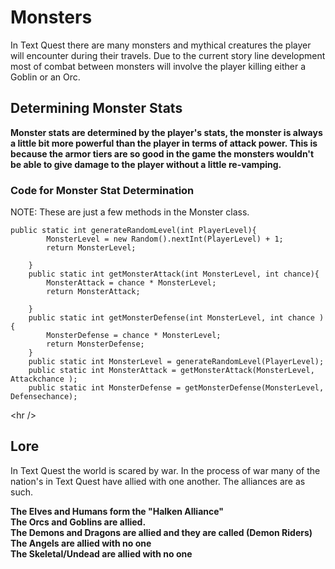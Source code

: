# Monsters #
In Text Quest there are many monsters and mythical creatures the player will encounter during their travels. Due to the current story line development most of combat between monsters will involve the player killing either a Goblin or an Orc.

## Determining Monster Stats ##
**Monster stats are determined by the player's stats, the monster is always a little bit more powerful than the player in terms of attack power. This is because the armor tiers are so good in the game the monsters wouldn't be able to give damage to the player without a little re-vamping.**

### Code for Monster Stat Determination ###
NOTE: These are just a few methods in the Monster class.

```
public static int generateRandomLevel(int PlayerLevel){
		MonsterLevel = new Random().nextInt(PlayerLevel) + 1;
		return MonsterLevel;
		
	}
	public static int getMonsterAttack(int MonsterLevel, int chance){
		MonsterAttack = chance * MonsterLevel;
		return MonsterAttack;
		
	}
	public static int getMonsterDefense(int MonsterLevel, int chance ){
		MonsterDefense = chance * MonsterLevel;
		return MonsterDefense;
	}
	public static int MonsterLevel = generateRandomLevel(PlayerLevel);
	public static int MonsterAttack = getMonsterAttack(MonsterLevel, Attackchance );
	public static int MonsterDefense = getMonsterDefense(MonsterLevel, Defensechance);
```


&lt;hr /&gt;


## Lore ##
In Text Quest the world is scared by war. In the process of war many of the nation's in Text Quest have allied with one another. The alliances are as such.

**The Elves and Humans form the "Halken Alliance"**
<br />
**The Orcs and Goblins are allied.**
<br />
**The Demons and Dragons are allied and they are called (Demon Riders)**
<br />
**The Angels are allied with no one**
<br />
**The Skeletal/Undead are allied with no one**